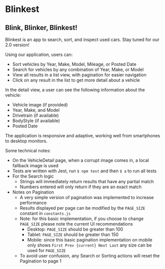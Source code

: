 # Blinkest
## Blink, Blinker, Blinkest!

Blinkest is an app to search, sort, and inspect used cars. Stay tuned for our 2.0 version!

Using our application, users can: 
 * Sort vehicles by Year, Make, Model, Mileage, or Posted Date
 * Search for vehicles by any combination of Year, Make, or Model
 * View all results in a list view, with pagination for easier navigation
 * Click on any result in the list to get more detail about a vehicle
 
 In the detail view, a user can see the following information about the vehicle:
  * Vehicle image (if provided)
  * Year, Make, and Model
  * Drivetrain (if available)
  * BodyStyle (if available)
  * Posted Date
  
  The application is responsive and adaptive, working well from smartphones to desktop monitors. 
  
Some technical notes:
 * On the VehicleDetail page, when a corrupt image comes in, a local fallback image is used
 * Tests are written with Jest, run `$ npm test` and then `$ a` to run all tests
 * For the Search logic
   * Strings will immediately return results that have any partial match
   * Numbers entered will only return if they are an exact match
 * Notes on Pagination
   * A very simple version of pagination was implemented to increase performance
   * Results displayed per page can be modified by the `PAGE_SIZE` constant in `constants.js`
   * Note: for this basic implementation, if you choose to change `PAGE_SIZE` please note the current UI recommendations
      * Desktop: `PAGE_SIZE` should be greater than 100
      * Tablet: `PAGE_SIZE` should be greater than 150
      * Mobile: since this basic pagination implementation on mobile only shows `First Prev {current} Next Last` any size can be used for `PAGE_SIZE`
   * To avoid user confusion, any Search or Sorting actions will reset the Pagination to page 1
   
